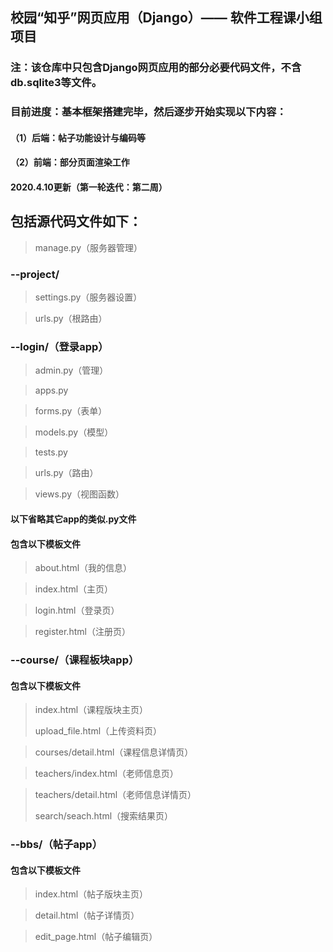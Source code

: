 ## 校园“知乎”网页应用（Django）—— 软件工程课小组项目

### 注：该仓库中只包含Django网页应用的部分必要代码文件，不含db.sqlite3等文件。

### 目前进度：基本框架搭建完毕，然后逐步开始实现以下内容：

#### （1）后端：帖子功能设计与编码等

#### （2）前端：部分页面渲染工作

#### 2020.4.10更新（第一轮迭代：第二周）

## 包括源代码文件如下：

> manage.py（服务器管理）


### --project/

> settings.py（服务器设置）

> urls.py（根路由）


### --login/（登录app）
> admin.py（管理）

> apps.py

> forms.py（表单）

> models.py（模型）

> tests.py

> urls.py（路由）

> views.py（视图函数）

#### 以下省略其它app的类似.py文件

#### 包含以下模板文件
> about.html（我的信息）

> index.html（主页）

> login.html（登录页）

> register.html（注册页）

### --course/（课程板块app）

#### 包含以下模板文件

> index.html（课程版块主页）   
>
> upload_file.html（上传资料页）

> courses/detail.html（课程信息详情页）

> teachers/index.html（老师信息页）

> teachers/detail.html（老师信息详情页）
>
> search/seach.html（搜索结果页）

### --bbs/（帖子app）

#### 包含以下模板文件

> index.html（帖子版块主页）

> detail.html（帖子详情页）

> edit_page.html（帖子编辑页）
